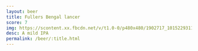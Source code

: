 ```yaml
---
layout: beer
title: Fullers Bengal lancer
score: 7
img: https://scontent.xx.fbcdn.net/v/t1.0-0/p480x480/1902717_10152293116728745_604384062_n.jpg?oh=3b8b45ae0b21ed659c1922bf29a1da4f&oe=58DFDA65
desc: A mild IPA
permalink: /beer/:title.html
---
```

